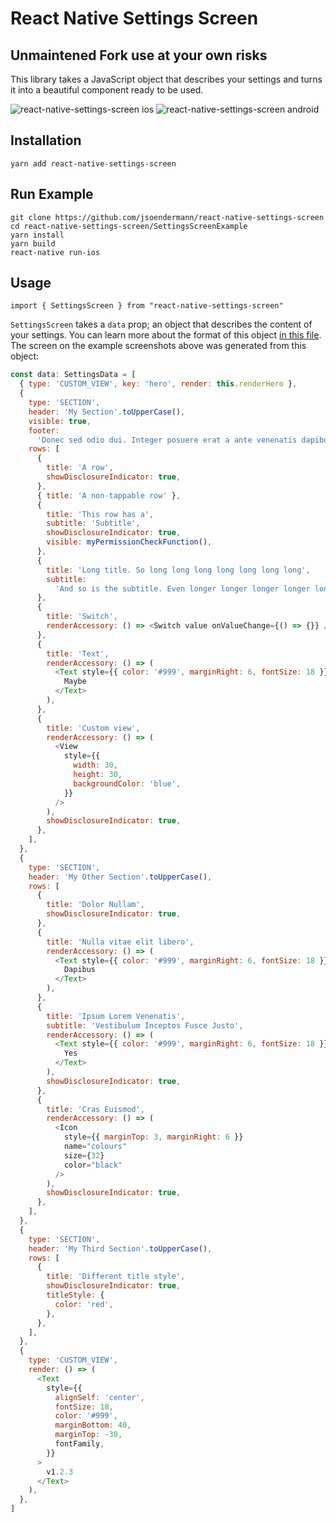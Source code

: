 # React Native Settings Screen

## Unmaintened Fork use at your own risks

This library takes a JavaScript object that describes your settings and turns it into a beautiful component ready to be used.

![react-native-settings-screen ios](https://raw.githubusercontent.com/jsoendermann/react-native-settings-screen/master/imgs/ios.png)
![react-native-settings-screen android](https://github.com/jsoendermann/react-native-settings-screen/raw/master/imgs/android.png)

## Installation

    yarn add react-native-settings-screen

## Run Example

    git clone https://github.com/jsoendermann/react-native-settings-screen
    cd react-native-settings-screen/SettingsScreenExample
    yarn install
    yarn build
    react-native run-ios

## Usage

`import { SettingsScreen } from "react-native-settings-screen"`

`SettingsScreen` takes a `data` prop; an object that describes the content of your settings. You can learn more about the format of this object [in this file](https://github.com/jsoendermann/react-native-settings-screen/blob/master/SettingsScreenExample/App.tsx). The screen on the example screenshots above was generated from this object:

```javascript
const data: SettingsData = [
  { type: 'CUSTOM_VIEW', key: 'hero', render: this.renderHero },
  {
    type: 'SECTION',
    header: 'My Section'.toUpperCase(),
    visible: true,
    footer:
      'Donec sed odio dui. Integer posuere erat a ante venenatis dapibus posuere velit aliquet.',
    rows: [
      {
        title: 'A row',
        showDisclosureIndicator: true,
      },
      { title: 'A non-tappable row' },
      {
        title: 'This row has a',
        subtitle: 'Subtitle',
        showDisclosureIndicator: true,
        visible: myPermissionCheckFunction(),
      },
      {
        title: 'Long title. So long long long long long long long',
        subtitle:
          'And so is the subtitle. Even longer longer longer longer longer',
      },
      {
        title: 'Switch',
        renderAccessory: () => <Switch value onValueChange={() => {}} />,
      },
      {
        title: 'Text',
        renderAccessory: () => (
          <Text style={{ color: '#999', marginRight: 6, fontSize: 18 }}>
            Maybe
          </Text>
        ),
      },
      {
        title: 'Custom view',
        renderAccessory: () => (
          <View
            style={{
              width: 30,
              height: 30,
              backgroundColor: 'blue',
            }}
          />
        ),
        showDisclosureIndicator: true,
      },
    ],
  },
  {
    type: 'SECTION',
    header: 'My Other Section'.toUpperCase(),
    rows: [
      {
        title: 'Dolor Nullam',
        showDisclosureIndicator: true,
      },
      {
        title: 'Nulla vitae elit libero',
        renderAccessory: () => (
          <Text style={{ color: '#999', marginRight: 6, fontSize: 18 }}>
            Dapibus
          </Text>
        ),
      },
      {
        title: 'Ipsum Lorem Venenatis',
        subtitle: 'Vestibulum Inceptos Fusce Justo',
        renderAccessory: () => (
          <Text style={{ color: '#999', marginRight: 6, fontSize: 18 }}>
            Yes
          </Text>
        ),
        showDisclosureIndicator: true,
      },
      {
        title: 'Cras Euismod',
        renderAccessory: () => (
          <Icon
            style={{ marginTop: 3, marginRight: 6 }}
            name="colours"
            size={32}
            color="black"
          />
        ),
        showDisclosureIndicator: true,
      },
    ],
  },
  {
    type: 'SECTION',
    header: 'My Third Section'.toUpperCase(),
    rows: [
      {
        title: 'Different title style',
        showDisclosureIndicator: true,
        titleStyle: {
          color: 'red',
        },
      },
    ],
  },
  {
    type: 'CUSTOM_VIEW',
    render: () => (
      <Text
        style={{
          alignSelf: 'center',
          fontSize: 18,
          color: '#999',
          marginBottom: 40,
          marginTop: -30,
          fontFamily,
        }}
      >
        v1.2.3
      </Text>
    ),
  },
]
```
